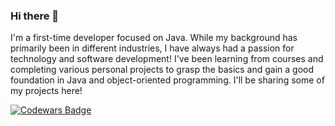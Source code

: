 ### Hi there 👋

I'm a first-time developer focused on Java. While my background has primarily been in different industries, I have always had a passion for technology and software development! I've been learning from courses and completing various personal projects to grasp the basics and gain a good foundation in Java and object-oriented programming. I'll be sharing some of my projects here!


[![Codewars Badge](https://www.codewars.com/users/mackeriv/badges/small)](https://www.codewars.com/users/mackeriv/) 

<!--
**mackeriv/mackeriv** is a ✨ _special_ ✨ repository because its `README.md` (this file) appears on your GitHub profile.

Here are some ideas to get you started:

- 🔭 I’m currently working on ...
- 🌱 I’m currently learning ...
- 👯 I’m looking to collaborate on ...
- 🤔 I’m looking for help with ...
- 💬 Ask me about ...
- 📫 How to reach me: ...
- 😄 Pronouns: ...
- ⚡ Fun fact: ...
-->
